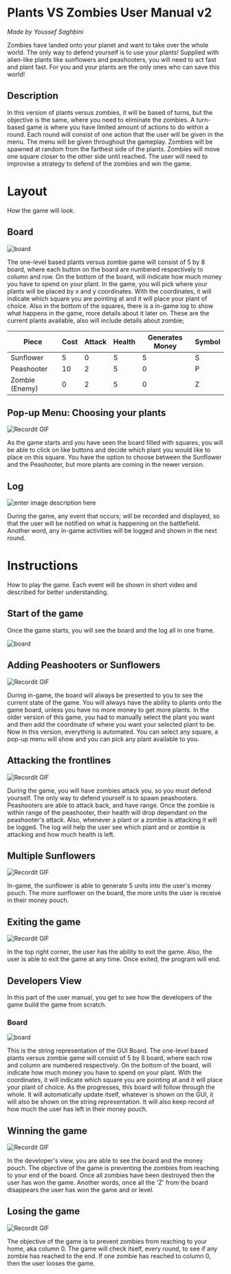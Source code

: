 # Plants VS Zombies User Manual v2
*Made by Youssef Saghbini*

Zombies have landed onto your planet and want to take over the whole world. The only way to defend yourself is to use your plants! Supplied with alien-like plants like sunflowers and peashooters, you will need to act fast and plant fast. For you and your plants are the only ones who can save this world!

## Description
In this version of plants versus zombies, it will be based of turns, but the objective is the same, where you need to eliminate the zombies. A turn-based game is where you have limited amount of actions to do within a round. Each round will consist of one action that the user will be given in the menu. The menu will be given throughout the gameplay. Zombies will be spawned at random from the farthest side of the plants. Zombies will move one square closer to the other side until reached. The user will need to improvise a strategy to defend of the zombies and win the game.


# Layout
How the game will look.
## Board 

![](https://lh3.googleusercontent.com/28-Md0Z2rfRGnoMc7RzwS7PXhLyhgzPtldgyrOs8SpT271bMlfHaMDYiyVq3i1q0hdB1Uf3puU_nMw "board")

The one-level based plants versus zombie game will consist of 5 by 8 board, where each button on the board are numbered respectively to column and row. On the bottom of the board, will indicate how much money you have to spend on your plant. In the game, you will pick where your plants will be placed by x and y coordinates. With the coordinates, it will indicate which square you are pointing at and it will place your plant of choice. Also in the bottom of the squares, there is a in-game log to show what happens in the game, more details about it later on. These are the current plants available, also will include details about zombie;

| Piece | Cost | Attack | Health | Generates Money | Symbol|
|--|--|--|--|--|--|
|Sunflower|5|0|5|5|S|
|Peashooter|10|2|5|0|P|
|Zombie (Enemy)|0|2|5|0|Z|
 
## Pop-up Menu: Choosing your plants
![Recordit GIF](http://g.recordit.co/37iDPHdQsx.gif)

As the game starts and you have seen the board filled with squares, you will be able to click on like buttons and decide which plant you would like to place on this square. You have the option to choose between the Sunflower and the Peashooter, but more plants are coming in the newer version. 

## Log 
![enter image description here](https://lh3.googleusercontent.com/XZeeQbWlGV6Qa1wpddMdzkY8WvwxR_EhAsOL5ZNK4P6yHh0aCujPXwVK7qaBw0nqSe4LCJl0zgyuRA "Logging")

During the game, any event that occurs; will be recorded and displayed, so that the user will be notified on what is happening on the battlefield. Another word, any in-game activities will be logged and shown in the next round.

# Instructions
How to play the game. Each event will be shown in short video and described for better understanding.
## Start of the game 
Once the game starts, you will see the board and the log all in one frame. 

![](https://lh3.googleusercontent.com/28-Md0Z2rfRGnoMc7RzwS7PXhLyhgzPtldgyrOs8SpT271bMlfHaMDYiyVq3i1q0hdB1Uf3puU_nMw "board")

## Adding Peashooters or Sunflowers

![Recordit GIF](http://g.recordit.co/37iDPHdQsx.gif)

During in-game, the board will always be presented to you to see the current state of the game. You will always have the ability to plants onto the game board, unless you have no more money to get more plants. In the older version of this game, you had to manually select the plant you want and then add the coordinate of where you want your selected plant to be. Now in this version, everything is automated. You can select any square, a pop-up menu will show and you can pick any plant available to you. 

 ## Attacking the frontlines

![Recordit GIF](http://g.recordit.co/H55iuElvo8.gif)

During the game, you will have zombies attack you, so you must defend yourself. The only way to defend yourself is to spawn peashooters. Peashooters are able to attack back, and have range. Once the zombie is within range of the peashooter, their health will drop dependant on the peashooter's attack. Also, whenever a plant or a zombie is attacking it will be logged. The log will help the user see which plant and or zombie is attacking and how much health is left.

## Multiple Sunflowers

![Recordit GIF](http://g.recordit.co/anYK9MCG0H.gif)

In-game, the sunflower is able to generate 5 units into the user's money pouch. The more sunflower on the board, the more units the user is receive in their money pouch.


## Exiting the game

![Recordit GIF](http://g.recordit.co/tCV8H1m5cJ.gif)

In the top right corner, the user has the ability to exit the game. Also, the user is able to exit the game at any time. Once exited, the program will end.



## Developers View
In this part of the user manual, you get to see how the developers of the game build the game from scratch. 

### Board 
![](https://lh3.googleusercontent.com/4ivQKWqFhtfpkQrl_abbGxGrbp2Og-GsgbHm5TAPuWZxFBiWe-jfEZnz4StnC9ijbsKSSpkHDVF1Zw "board")

This is the string representation of the GUI Board. The one-level based plants versus zombie game will consist of 5 by 8 board, where each row and column are numbered respectively. On the bottom of the board, will indicate how much money you have to spend on your plant.  With the coordinates, it will indicate which square you are pointing at and it will place your plant of choice. 
As the progresses, this board will follow through the whole.  It will automatically update itself, whatever is shown on the GUI, it will also be shown on the string representation. It will also keep record of how much the user has left in their money pouch.

## Winning the game 

![Recordit GIF](http://g.recordit.co/kwvJP6YNoy.gif)

In the developer's view, you are able to see the board and the money pouch. The objective of the game is preventing the zombies from reaching to your end of the board. Once all zombies have been destroyed then the user has won the game. Another words, once all the 'Z' from the board disappears the user has won the game and or level.


## Losing the game
![Recordit GIF](http://g.recordit.co/Ncjq8SB97j.gif)

The objective of the game is to prevent zombies from reaching to your home, aka column 0. The game will check itself, every round, to see if any zombie has reached to the end. If one zombie has reached to column 0, then the user looses the game.


